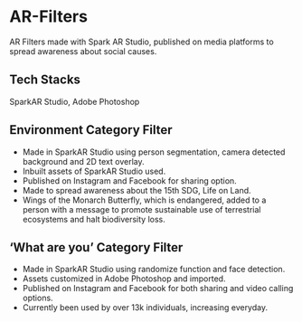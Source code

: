 # AR-Filters
AR Filters made with Spark AR Studio, published on media platforms to spread awareness about social causes. 


## Tech Stacks 
SparkAR Studio, Adobe Photoshop


## Environment Category Filter
- Made in SparkAR Studio using person segmentation, camera detected background and 2D text overlay. 
- Inbuilt assets of SparkAR Studio used. 
- Published on Instagram and Facebook for sharing option.  
- Made to spread awareness about the 15th SDG, Life on Land.  
- Wings of the Monarch Butterfly, which is endangered, added to a person with a message to promote sustainable use of terrestrial ecosystems and halt biodiversity loss. 



## ‘What are you’ Category Filter
- Made in SparkAR Studio using randomize function and face detection. 
- Assets customized in Adobe Photoshop and imported. 
- Published on Instagram and Facebook for both sharing and video calling options. 
- Currently been used by over 13k individuals, increasing everyday.


